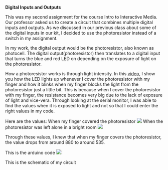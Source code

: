 **Digital Inputs and Outputs**

This was my second assignment for the course Intro to Interactive Media. 
Our professor asked us to create a circuit that combines multiple digital inputs and outputs. 
As we discussed in our previous class about some of the digital inputs in our kit, 
I decided to use the photoresistor instead of a switch in my assignment.

In my work, the digital output would be the photoresistor, also known as photocell. 
The digital output(photoresistor) then translates to a digital input that turns the blue and red LED on 
depending on the exposure of light on the photoresistor.

How a photoresistor works is through light intensity. In this [video](https://youtu.be/wxOB-EtKxAM), 
I show you how the LED lights up whenever I cover the photoresistor with my finger and how it blinks when 
my finger blocks the light from the photoresistor just a little bit.
This is because when I cover the photoresistor with my finger, the resistance becomes very big
due to the lack of exposure of light and vice-vera. Through looking at the serial monitor, I was able
to find the values when it is exposed to light and not so that I could enter the right values in my code.

Here are the values:
When my finger covered the photoresistor ![](https://i.imgur.com/HI1qqQ3.png)
When the photoresistor was left alone in a bright room ![](https://i.imgur.com/sQdpYTf.png)

Through these values, I knew that when my finger covers the photoresistor, 
the value drops from around 880 to around 535.

This is the arduino code 
![](https://i.imgur.com/Tb8VTDH.png)

This is the schematic of my circuit 


